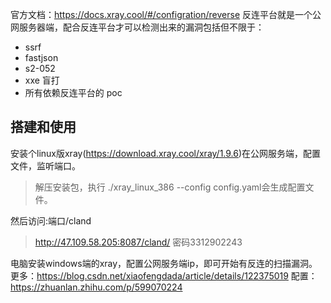 官方文档：<https://docs.xray.cool/#/configration/reverse>
反连平台就是一个公网服务器端，配合反连平台才可以检测出来的漏洞包括但不限于：
* ssrf
* fastjson
* s2-052
* xxe 盲打
* 所有依赖反连平台的 poc


## **搭建和使用**
安装个linux版xray(<https://download.xray.cool/xray/1.9.6>)在公网服务端，配置文件，监听端口。
>解压安装包，执行 ./xray_linux_386 --config config.yaml会生成配置文件。

然后访问:端口/cland
><http://47.109.58.205:8087/cland/>
   密码3312902243

电脑安装windows端的xray，配置公网服务端ip，即可开始有反连的扫描漏洞。
更多：<https://blog.csdn.net/xiaofengdada/article/details/122375019>
配置：<https://zhuanlan.zhihu.com/p/599070224>